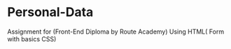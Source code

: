 # Personal-Data
Assignment for (Front-End Diploma by Route Academy) Using HTML( Form with basics CSS)
